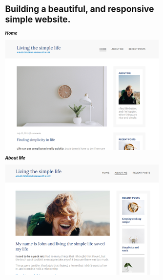 
# Building a beautiful, and responsive simple website. 

***Home***

![Homepage](/img/github/home.png)

***About Me***

![AboutMe](/img/github/about-me.png)